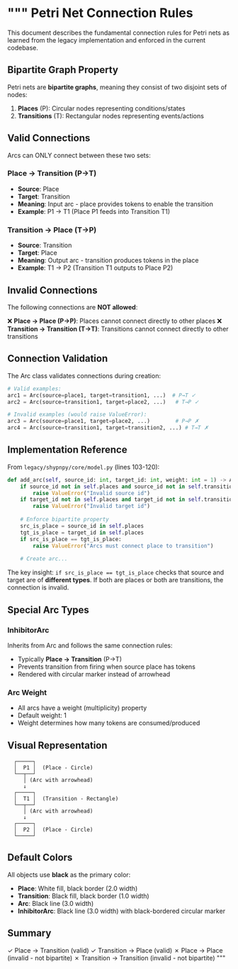 """
Petri Net Connection Rules
===========================

This document describes the fundamental connection rules for Petri nets
as learned from the legacy implementation and enforced in the current codebase.

## Bipartite Graph Property

Petri nets are **bipartite graphs**, meaning they consist of two disjoint sets of nodes:
1. **Places** (P): Circular nodes representing conditions/states
2. **Transitions** (T): Rectangular nodes representing events/actions

## Valid Connections

Arcs can ONLY connect between these two sets:

### Place → Transition (P→T)
- **Source**: Place
- **Target**: Transition
- **Meaning**: Input arc - place provides tokens to enable the transition
- **Example**: P1 → T1 (Place P1 feeds into Transition T1)

### Transition → Place (T→P)
- **Source**: Transition  
- **Target**: Place
- **Meaning**: Output arc - transition produces tokens in the place
- **Example**: T1 → P2 (Transition T1 outputs to Place P2)

## Invalid Connections

The following connections are **NOT allowed**:

❌ **Place → Place (P→P)**: Places cannot connect directly to other places
❌ **Transition → Transition (T→T)**: Transitions cannot connect directly to other transitions

## Connection Validation

The Arc class validates connections during creation:

```python
# Valid examples:
arc1 = Arc(source=place1, target=transition1, ...)  # P→T ✓
arc2 = Arc(source=transition1, target=place2, ...)   # T→P ✓

# Invalid examples (would raise ValueError):
arc3 = Arc(source=place1, target=place2, ...)        # P→P ✗
arc4 = Arc(source=transition1, target=transition2, ...) # T→T ✗
```

## Implementation Reference

From `legacy/shypnpy/core/model.py` (lines 103-120):

```python
def add_arc(self, source_id: int, target_id: int, weight: int = 1) -> Arc:
    if source_id not in self.places and source_id not in self.transitions:
        raise ValueError("Invalid source id")
    if target_id not in self.places and target_id not in self.transitions:
        raise ValueError("Invalid target id")
    
    # Enforce bipartite property
    src_is_place = source_id in self.places
    tgt_is_place = target_id in self.places
    if src_is_place == tgt_is_place:
        raise ValueError("Arcs must connect place to transition")
    
    # Create arc...
```

The key insight: `if src_is_place == tgt_is_place` checks that source and target
are of **different types**. If both are places or both are transitions, the
connection is invalid.

## Special Arc Types

### InhibitorArc
Inherits from Arc and follows the same connection rules:
- Typically **Place → Transition** (P→T)
- Prevents transition from firing when source place has tokens
- Rendered with circular marker instead of arrowhead

### Arc Weight
- All arcs have a weight (multiplicity) property
- Default weight: 1
- Weight determines how many tokens are consumed/produced

## Visual Representation

```
  ┌─────┐
  │  P1 │  (Place - Circle)
  └──┬──┘
     │ (Arc with arrowhead)
     ↓
  ┌─────┐
  │  T1 │  (Transition - Rectangle)
  └──┬──┘
     │ (Arc with arrowhead)
     ↓
  ┌─────┐
  │  P2 │  (Place - Circle)
  └─────┘
```

## Default Colors

All objects use **black** as the primary color:
- **Place**: White fill, black border (2.0 width)
- **Transition**: Black fill, black border (1.0 width)
- **Arc**: Black line (3.0 width)
- **InhibitorArc**: Black line (3.0 width) with black-bordered circular marker

## Summary

✓ Place → Transition (valid)
✓ Transition → Place (valid)
✗ Place → Place (invalid - not bipartite)
✗ Transition → Transition (invalid - not bipartite)
"""
